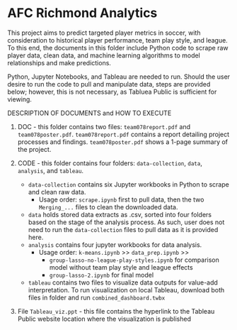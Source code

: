# AFC Richmond Analytics

This project aims to predict targeted player metrics in soccer,
with consideration to historical player performance, team play style, and league.
To this end, the documents in this folder include Python code to scrape raw player data,
clean data, and machine learning algorithms to model relationships and make predictions.

Python, Jupyter Notebooks, and Tableau are needed to run. Should the user desire to run the code to pull and manipulate data, steps are provided below; however, this is not necessary, as Tabluea Public is sufficient for viewing.

DESCRIPTION OF DOCUMENTS and HOW TO EXECUTE
1. DOC - this folder contains two files: `team078report.pdf` and `team078poster.pdf`. 
	`team078report.pdf` contains a report detailing project processes and findings.
	`team078poster.pdf` shows a 1-page summary of the project.

2. CODE - this folder contains four folders: `data-collection`, `data`, `analysis`, and `tableau`.
	- `data-collection` contains six Jupyter workbooks in Python to scrape and clean raw data. 
        - Usage order: `scrape.ipynb` first to pull data, then the two `Merging_...` files to clean the downloaded data.
	- `data` holds stored data extracts as .csv, sorted into four folders based on the stage of the analysis process. As such, user does not need to run the `data-collection` files to pull data as it is provided here.
	- `analysis` contains four jupyter workbooks for data analysis.
        - Usage order: `k-means.ipynb` >> `data_prep.ipynb` >>
          - `group-lasso-no-league-play-styles.ipynb` for comparison model without team play style and league effects
          - `group-lasso-2.ipynb` for final model
	- `tableau` contains two files to visualize data outputs for value-add interpretation.  To run visualization on local Tableau, download both files in folder and run `combined_dashboard.twbx`

3. File `Tableau_viz.ppt` - this file contains the hyperlink to the Tableau Public website location where the visualization is published
